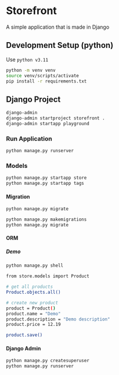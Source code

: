 # Storefront
A simple application that is made in Django

## Development Setup (python)
Use `python v3.11`
```sh
python -m venv venv
source venv/scripts/activate
pip install -r requirements.txt
```

## Django Project
```sh
django-admin
django-admin startproject storefront .
django-admin startapp playground
```

### Run Application
```sh
python manage.py runserver
```

### Models
```sh
python manage.py startapp store
python manage.py startapp tags
```

#### Migration
```sh
python manage.py migrate

python manage.py makemigrations
python manage.py migrate
```

#### ORM
##### Demo
```sh
python manage.py shell
```
```sh
from store.models import Product

# get all products
Product.objects.all()

# create new product
product = Product()
product.name = "Demo"
product.description = "Demo description"
product.price = 12.19

product.save()
```

#### Django Admin
```sh
python manage.py createsuperuser
python manage.py runserver
```
